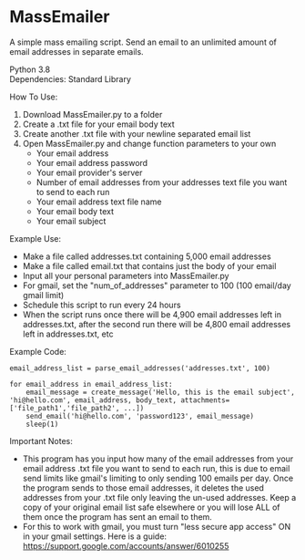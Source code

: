 # MassEmailer  
A simple mass emailing script. Send an email to an unlimited amount of email addresses in separate emails.  
  
Python 3.8  
Dependencies: Standard Library  
  
How To Use:  
1. Download MassEmailer.py to a folder  
2. Create a .txt file for your email body text  
3. Create another .txt file with your newline separated email list  
4. Open MassEmailer.py and change function parameters to your own  
   - Your email address  
   - Your email address password  
   - Your email provider's server  
   - Number of email addresses from your addresses text file you want to send to each run  
   - Your email address text file name  
   - Your email body text  
   - Your email subject  
   
Example Use:  
- Make a file called addresses.txt containing 5,000 email addresses  
- Make a file called email.txt that contains just the body of your email  
- Input all your personal parameters into MassEmailer.py  
- For gmail, set the "num_of_addresses" parameter to 100 (100 email/day gmail limit)  
- Schedule this script to run every 24 hours  
- When the script runs once there will be 4,900 email addresses left in addresses.txt, after the second run there will be 4,800 email addresses left in addresses.txt, etc 

Example Code:  
```body_text = parse_email_body('email.txt')
email_address_list = parse_email_addresses('addresses.txt', 100)
    
for email_address in email_address_list:
    email_message = create_message('Hello, this is the email subject', 'hi@hello.com', email_address, body_text, attachments=['file_path1','file_path2', ...])
    send_email('hi@hello.com', 'password123', email_message)
    sleep(1)
```
   
Important Notes:  
- This program has you input how many of the email addresses from your email address .txt file you want to send to each run, this is due to email send limits like gmail's limiting to only sending 100 emails per day. Once the program sends to those email addresses, it deletes the used addresses from your .txt file only leaving the un-used addresses. Keep a copy of your original email list safe elsewhere or you will lose ALL of them once the program has sent an email to them.  
- For this to work with gmail, you must turn "less secure app access" ON in your gmail settings. Here is a guide: https://support.google.com/accounts/answer/6010255  
